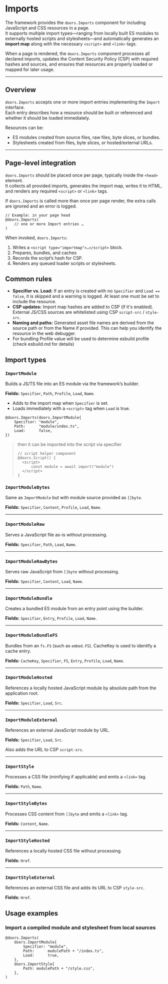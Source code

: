 # Imports

The framework provides the `doors.Imports` component for including JavaScript and CSS resources in a page.  
It supports multiple import types—ranging from locally built ES modules to externally hosted scripts and stylesheets—and automatically generates an **import map** along with the necessary `<script>` and `<link>` tags.

When a page is rendered, the `doors.Imports` component processes all declared imports, updates the Content Security Policy (CSP) with required hashes and sources, and ensures that resources are properly loaded or mapped for later usage.

---

## Overview

`doors.Imports` accepts one or more import entries implementing the `Import` interface.  
Each entry describes how a resource should be built or referenced and whether it should be loaded immediately.

Resources can be:

- ES modules created from source files, raw files, byte slices, or bundles.
- Stylesheets created from files, byte slices, or hosted/external URLs.

---

## Page-level integration

`doors.Imports` should be placed once per page, typically inside the `<head>` element.  
It collects all provided imports, generates the import map, writes it to HTML, and renders any required `<script>` or `<link>` tags.

If `doors.Imports` is called more than once per page render, the extra calls are ignored and an error is logged.

```templ
// Example: in your page head
@doors.Imports(
    // one or more Import entries …
)
```

When invoked, `doors.Imports`:

1. Writes a `<script type="importmap">…</script>` block.
2. Prepares, bundles, and caches
3. Records the script’s hash for CSP.
4. Renders any queued loader scripts or stylesheets.

## Common rules

- **Specifier vs. Load:** If an entry is created with no `Specifier` and `Load == false`, it is skipped and a warning is logged. At least one must be set to include the resource.
- **CSP updates:** Import map hashes are added to CSP (if it's enabled). External JS/CSS sources are whitelisted using CSP `script-src` / `style-src`.
- **Naming and paths:** Generated asset file names are derived from the source path or from the Name if provided. This can help you identify the resource in the web debugger.
- For bundling Profile value will be used to determine esbuild profile (check esbuild.md for details)

## Import types

### `ImportModule`

Builds a JS/TS file into an ES module via the framework’s builder.

**Fields:** `Specifier`, `Path`, `Profile`, `Load`, `Name`.

- Adds to the import map when `Specifier` is set.
- Loads immediately with a `<script>` tag when `Load` is true.

```templ
@doors.Imports(doors.ImportModule{
    Specifier: "module",
    Path:      "module/index.ts",
    Load:      false,
})
```

> then it can be imported into the script via specifier
>
> ```templ
> // script helper component
> @doors.Script() {
> 	<script>
> 		const module = await import("module")
> 	</script>
> }
> ```
>
> 

### `ImportModuleBytes`

Same as `ImportModule` but with module source provided as `[]byte`.

**Fields:** `Specifier`, `Content`, `Profile`, `Load`, `Name`.

------

### `ImportModuleRaw`

Serves a JavaScript file as-is without processing.

**Fields:** `Specifier`, `Path`, `Load`, `Name`.

------

### `ImportModuleRawBytes`

Serves raw JavaScript from `[]byte` without processing.

**Fields:** `Specifier`, `Content`, `Load`, `Name`.

------

### `ImportModuleBundle`

Creates a bundled ES module from an entry point using the builder.

**Fields:** `Specifier`, `Entry`, `Profile`, `Load`, `Name`.

------

### `ImportModuleBundleFS`

Bundles from an `fs.FS` (such as `embed.FS`). CacheKey is used to identify a cache entry. 

**Fields:** `CacheKey`, `Specifier`, `FS`, `Entry`, `Profile`, `Load`, `Name`.

------

### `ImportModuleHosted`

References a locally hosted JavaScript module by absolute path from the application root.

**Fields:** `Specifier`, `Load`, `Src`.

------

### `ImportModuleExternal`

References an external JavaScript module by URL.

**Fields:** `Specifier`, `Load`, `Src`.

Also adds the URL to CSP `script-src`.

------

### `ImportStyle`

Processes a CSS file (minifying if applicable) and emits a `<link>` tag.

**Fields:** `Path`, `Name`.

------

### `ImportStyleBytes`

Processes CSS content from `[]byte` and emits a `<link>` tag.

**Fields:** `Content`, `Name`.

------

### `ImportStyleHosted`

References a locally hosted CSS file without processing.

**Fields:** `Href`.

------

### `ImportStyleExternal`

References an external CSS file and adds its URL to CSP `style-src`.

**Fields:** `Href`.

## Usage examples

### Import a compiled module and stylesheet from local sources

```templ
@doors.Imports(
    doors.ImportModule{
        Specifier: "module",
        Path:      modulePath + "/index.ts",
        Load:      true,
    },
    doors.ImportStyle{
        Path: modulePath + "/style.css",
    },
)

```

